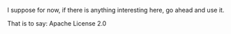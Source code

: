 I suppose for now, if there is anything interesting here, go ahead and use it.

That is to say:
Apache License 2.0 
